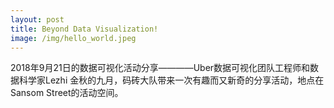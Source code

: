 ```yaml
---
layout: post
title: Beyond Data Visualization!
image: /img/hello_world.jpeg
---
```


2018年9月21日的数据可视化活动分享————Uber数据可视化团队工程师和数据科学家Lezhi
金秋的九月，码砖大队带来一次有趣而又新奇的分享活动，地点在Sansom Street的活动空间。

